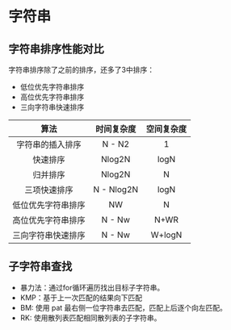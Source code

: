 # 字符串

## 字符串排序性能对比

字符串排序除了之前的排序，还多了3中排序：

* 低位优先字符串排序
* 高位优先字符串排序
* 三向字符串快速排序

| 算法 | 时间复杂度 | 空间复杂度 | 
| :-: | :-: | :-: | 
| 字符串的插入排序 | N - N2 | 1 | 
| 快速排序 | Nlog2N | logN |
| 归并排序 | Nlog2N | N |
| 三项快速排序 | N - Nlog2N | logN |
| 低位优先字符串排序 | NW | N |
| 高位优先字符串排序 | N - Nw | N+WR |
| 三向字符串快速排序 | N - Nw | W+logN |

## 子字符串查找

* 暴力法：通过for循环遍历找出目标子字符串。
* KMP：基于上一次匹配的结果向下匹配
* BM: 使用 pat 最右侧一位字符串去匹配，匹配上后逐个向左匹配。
* RK: 使用散列表匹配相同散列表的子字符串。
